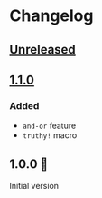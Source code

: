 # Changelog

## [Unreleased](https://github.com/spenserblack/truthy-rs/compare/v1.1.0...HEAD)

## [1.1.0]
### Added
- `and-or` feature
- `truthy!` macro

## 1.0.0 :tada:
Initial version

[1.1.0]: https://github.com/spenserblack/truthy-rs/compare/v1.0.0...v1.1.0
